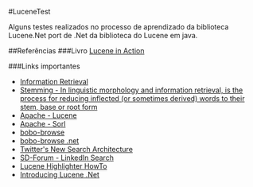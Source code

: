 #LuceneTest

Alguns testes realizados no processo de aprendizado da biblioteca Lucene.Net port de .Net da biblioteca do Lucene em java.

##Referências
###Livro
[Lucene in Action](http://www.amazon.com/Lucene-Action-Second-Edition-Covers/dp/1933988177/ref=sr_1_1?ie=UTF8&qid=1358455947&sr=8-1&keywords=lucene+in+action)

###Links importantes
* [Information Retrieval](http://en.wikipedia.org/wiki/Information_retrieval) 
* [Stemming - In linguistic morphology and information retrieval, is the process for reducing inflected (or sometimes derived) words to their stem, base or root form](http://en.wikipedia.org/wiki/Stemming)
* [Apache - Lucene](http://lucene.apache.org/core/)
* [Apache - Sorl](http://lucene.apache.org/solr/)
* [bobo-browse](http://code.google.com/p/bobo-browse/)
* [bobo-browse .net](http://bobo.codeplex.com/)
* [Twitter's New Search Architecture](http://engineering.twitter.com/2010/10/twitters-new-search-architecture.html)
* [SD-Forum - LinkedIn Search](https://docs.google.com/presentation/d/1cyz5__ts3w7WtAd_aKuLT8WmZFeBE-_OLA41Zq7eduU/edit#slide=id.i0)
* [Lucene Highlighter HowTo](http://hrycan.com/2009/10/25/lucene-highlighter-howto/)
* [Introducing Lucene .Net](http://www.codeproject.com/Articles/29755/Introducing-Lucene-Net)

